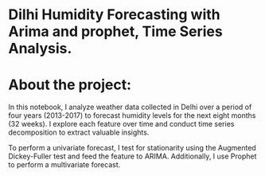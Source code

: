 # Dilhi Humidity Forecasting with Arima and prophet, Time Series Analysis.

# About the project:

In this notebook, I analyze weather data collected in Delhi over a period of four years (2013-2017) to forecast humidity levels for the next eight months (32 weeks). I explore each feature over time and conduct time series decomposition to extract valuable insights. 

To perform a univariate forecast, I test for stationarity using the Augmented Dickey-Fuller test and feed the feature to ARIMA. Additionally, I use Prophet to perform a multivariate forecast.
